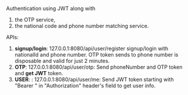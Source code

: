 Authentication using JWT along with 
  1. the OTP service,
  2. the national code and phone number matching service.

APIs:
  1. **signup/login**: 127.0.0.1:8080/api/user/register
       signup/login with nationalId and phone number.
       OTP token sends to phone number is disposable and valid for just 2 minutes.
  3. **OTP**: 127.0.0.1:8080/api/user/otp:
       Send phoneNumber and OTP token and **get JWT** token.
  3. **USER**: : 127.0.0.1:8080/api/user/me:
       Send JWT token starting with "Bearer " in "Authorization" header's field to get user info. 
     
